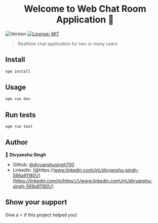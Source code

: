 <h1 align="center">Welcome to Web Chat Room Application 👋</h1>
<p>
  <img alt="Version" src="https://img.shields.io/badge/version-1.0.0-blue.svg?cacheSeconds=2592000" />
  <a href="#" target="_blank">
    <img alt="License: MIT" src="https://img.shields.io/badge/License-MIT-yellow.svg" />
  </a>
</p>

> Realtime chat application for two or many users

## Install

```sh
npm install
```

## Usage

```sh
npm run dev
```

## Run tests

```sh
npm run test
```

## Author

👤 **Divyanshu Singh**

* Github: [@divyanshusingh700](https://github.com/divyanshusingh700)
* LinkedIn: [@https:\/\/www.linkedin.com\/in\/divyanshu-singh-566a91180\/](https://linkedin.com/in/https:\/\/www.linkedin.com\/in\/divyanshu-singh-566a91180\/)

## Show your support

Give a ⭐️ if this project helped you!
